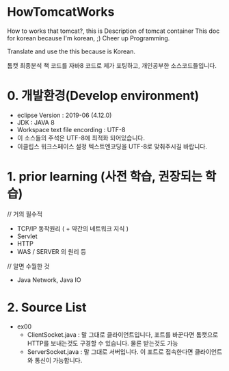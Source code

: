 # HowTomcatWorks
How to works that tomcat?, this is Description of tomcat container
This doc for korean
because I'm korean, ;) 
Cheer up Programming.

Translate and use the this because is Korean.

톰캣 최종분석 책 코드를 자바8 코드로 제가 포팅하고, 개인공부한 소스코드들입니다.


# 0. 개발환경(Develop environment)
  - eclipse Version : 2019-06 (4.12.0)
  - JDK : JAVA 8
  - Workspace text file encording : UTF-8
  - 이 소스들의 주석은 UTF-8에 최적화 되어있습니다.
  - 이클립스 워크스페이스 설정 텍스트엔코딩을 UTF-8로 맞춰주시길 바랍니다.


# 1. prior learning (사전 학습, 권장되는 학습)
  // 거의 필수적
  - TCP/IP 동작원리 ( + 약간의 네트워크 지식 )
  - Servlet
  - HTTP
  - WAS / SERVER 의 원리 등
  
  // 알면 수월한 것
  - Java Network, Java IO
  
# 2. Source List 
  - ex00
    - ClientSocket.java : 말 그대로 클라이언트입니다, 포트를 바꾼다면 톰캣으로 HTTP를 보내는것도 구경할 수 있습니다. 물론 받는것도 가능
    - ServerSocket.java : 말 그대로 서버입니다. 이 포트로 접속한다면 클라이언트와 통신이 가능합니다.
